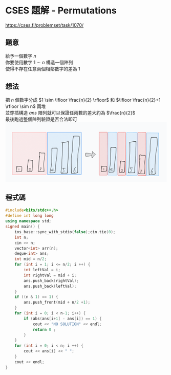 # CSES 題解 - Permutations
https://cses.fi/problemset/task/1070/
## 題意
給予一個數字 $n$ \
你要使用數字 $1 \sim n$ 構造一個陣列 \
使得不存在任意兩個相鄰數字的差為 1
## 想法
把 $n$ 個數字分成 $1 \sim \lfloor \frac{n}{2} \rfloor$ 和 $\lfloor \frac{n}{2}+1 \rfloor \sim n$ 兩堆 \
並穿插構造 $ans$ 陣列就可以保證任兩數的差大約為 $\frac{n}{2}$ \
最後跑過整個陣列驗證是否合法即可 \
![](https://github.com/dada878/blog/blob/master/assets/Snipaste_2023-09-09_21-50-43.png?raw=true)
## 程式碼
```cpp
#include<bits/stdc++.h>
#define int long long
using namespace std;
signed main() {
	ios_base::sync_with_stdio(false);cin.tie(0);
	int n;
	cin >> n;
	vector<int> arr(n);
	deque<int> ans;
	int mid = n/2;
	for (int i = 1; i <= n/2; i ++) {
		int leftVal = i;
		int rightVal = mid + i;
		ans.push_back(rightVal);
		ans.push_back(leftVal);
	}
	if ((n & 1) == 1) {
		ans.push_front(mid + n/2 +1);
	}
	for (int i = 0; i < n-1; i++) {
		if (abs(ans[i+1] - ans[i]) == 1) {
			cout << "NO SOLUTION" << endl;
			return 0 ;
		}
	}
	for (int i = 0; i < n; i ++) {
		cout << ans[i] << " ";
	}
	cout << endl;
}
```